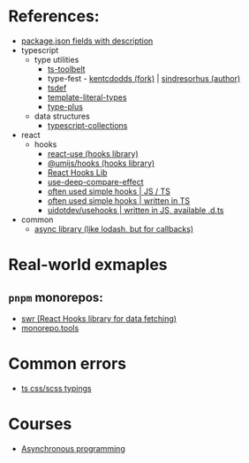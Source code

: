 # References:

- [package.json fields with description](https://github.com/stereobooster/package.json)
- typescript
  - type utilities
    - [ts-toolbelt](https://github.com/millsp/ts-toolbelt)
    - type-fest - [kentcdodds (fork)](https://github.com/sindresorhus/type-fest) | [sindresorhus (author)](https://github.com/sindresorhus/type-fest)
    - [tsdef](https://github.com/joonhocho/tsdef)
    - [template-literal-types](https://github.com/ghoullier/awesome-template-literal-types)
    - [type-plus](https://github.com/unional/type-plus)
  - data structures
    - [typescript-collections](https://github.com/basarat/typescript-collections)
- react
  - hooks
    - [react-use (hooks library)](https://github.com/streamich/react-use)
    - [@umijs/hooks (hooks library)](https://github.com/alibaba/hooks/tree/master/packages/hooks/src)
    - [React Hooks Lib](https://github.com/beizhedenglong/react-hooks-lib)
    - [use-deep-compare-effect](https://github.com/kentcdodds/use-deep-compare-effect)
    - [often used simple hooks | JS / TS](https://usehooks.com/)
    - [often used simple hooks | written in TS](https://usehooks-ts.com/)
    - [uidotdev/usehooks | written in JS, available .d.ts](https://github.com/uidotdev/usehooks)
- common
  - [async library (like <ins>lodash</ins>, but for callbacks)](https://caolan.github.io/async/v3/)

# Real-world exmaples

## `pnpm` monorepos:

- [swr (React Hooks library for data fetching)](https://github.com/vercel/swr)
- [monorepo.tools](https://monorepo.tools/)

# Common errors

- [ts css/scss typings](https://xomino.com/2019/08/19/cannot-find-scss-module-error-enabling-sass-integration-with-your-sharepoint-framework-code/)

# Courses

- [Asynchronous programming](https://github.com/HowProgrammingWorks/Index/blob/master/Courses/Asynchronous.md)
